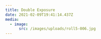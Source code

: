 ```yaml
---
title: Double Exposure
date: 2021-02-09T19:41:14.437Z
media:
  - image:
      src: /images/uploads/roll5-006.jpg
---
```


